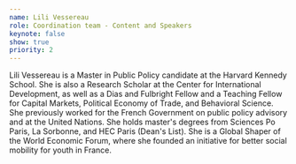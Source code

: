 ```yaml
---
name: Lili Vessereau
role: Coordination team - Content and Speakers
keynote: false
show: true
priority: 2
---
```


Lili Vessereau is a Master in Public Policy candidate at the Harvard Kennedy School. She is also a Research Scholar at the Center for International Development, as well as a Dias and Fulbright Fellow and a Teaching Fellow for Capital Markets, Political Economy of Trade, and Behavioral Science. She previously worked for the French Government on public policy advisory and at the United Nations. She holds master's degrees from Sciences Po Paris, La Sorbonne, and HEC Paris (Dean's List). She is a Global Shaper of the World Economic Forum, where she founded an initiative for better social mobility for youth in France.
